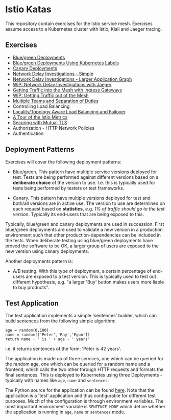 # Istio Katas

This repository contain exercises for the Istio service mesh. Exercises assume
access to a Kubernetes cluster with Istio, Kiali and Jaeger tracing.

## Exercises

- [Blue/green Deployments](blue-green-deployment.md)
- [Blue/green Deployments Using Kubernetes Labels](blue-green-deployment-w-labels.md)
- [Canary Deployments](canary-deployment.md)
- [Network Delay Investigations - Simple](request-delays.md)
- [Network Delay Investigations - Larger Application Graph](request-delays-larger-graph.md)
- [WIP: Network Delay Investigations with Jaeger](tracing-network-delay.md)
- [Getting Traffic into the Mesh with Ingress Gateways](getting-traffic-into-mesh.md)
- [WIP: Getting Traffic out of the Mesh](getting-traffic-out-of-mesh.md)
- [Multiple Teams and Separation of Duties](multi-teams.md)
- Controlling Load Balancing
- [Locality/Topology Aware Load Balancing and Failover](locality-aware-load-balancing.md)
- [A Tour of the Istio Metrics](metrics.md)
- [Securing with Mutual TLS](mutual-tls.md)
- Authorization - HTTP Network Policies
- Authentication

## Deployment Patterns

Exercises will cover the following deployment patterns:

- Blue/green. This pattern have multiple service versions deployed for
  test. Tests are being performed against different versions based on a
  **deliberate choice** of the version to use. I.e. this is typically used for
  tests being performed by testers or test frameworks.

- Canary. This pattern have multiple versions deployed for test and both/all
  versions are in active use. The version to use are determined on each request
  based on **statistics**, e.g. *1% of traffic should go to the test
  version*. Typically its end-users that are being exposed to this.

Typically, blue/green and canary deployments are used in succession. First
blue/green deployments are used to validate a new version in a production
environment such that other production-dependencies can be included in the
tests. When deliberate testing using blue/green deployments have proved the
software to be OK, a larger group of users are exposed to the new version using
canary deployments.

Another deployments pattern is:

- A/B testing. With this type of deployment, a certain percentage of end-users
  are exposed to a test version. This is typically used to test out different
  hypothesis, e.g. "a larger 'Buy' button makes users more liable to buy
  products".

## Test Application

The test application implements a simple 'sentences' builder, which can build
sentences from the following simple algorithm:

```
age = random(0,100)
name = random(['Peter','Ray','Egon'])
return name + ' is ' + age + ' years'
```

i.e. it returns sentences of the form: 'Peter is 42 years'.

The application is made up of three services, one which can be queried for the
random age, one which can be queried for a random name and a frontend, which
calls the two other through HTTP requests and formats the final sentences. This
is deployed to Kubernetes using three Deployments - typically with names like
`age`, `name` and `sentences`.

The Python source for the application can be found
[here](sentences-app/app/app.py). Note that the application is a 'test'
application and thus configurable for different test purposes.  Much of the
configuration is through environment variables. The most important environment
variable is `SENTENCE_MODE` which define whether the application is running in
`age`, `name` or `sentences` mode.
